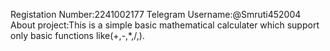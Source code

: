 Registation Number:2241002177
Telegram Username:@Smruti452004
About project:This is a simple basic mathematical calculater which support only basic functions like(+,-,*,/,).